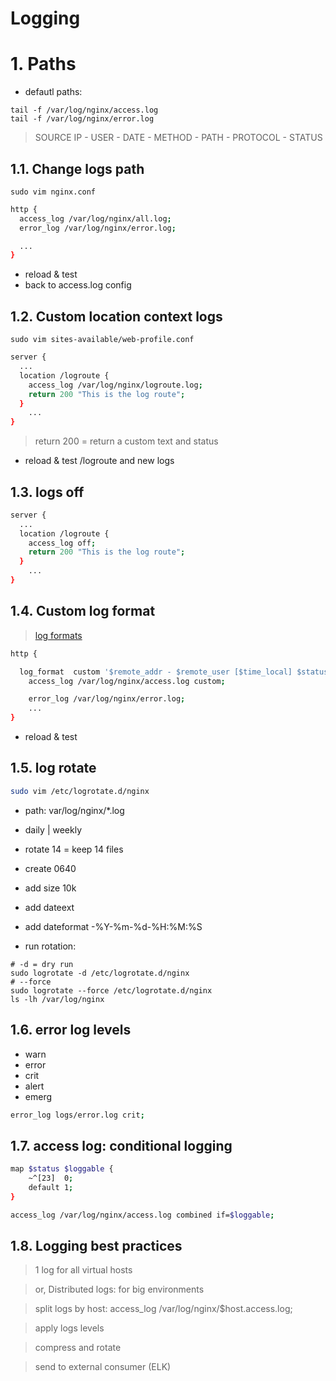 # Logging <!-- omit in toc -->

# 1. Paths
- defautl paths:
```
tail -f /var/log/nginx/access.log
tail -f /var/log/nginx/error.log
```
> SOURCE IP - USER - DATE - METHOD - PATH - PROTOCOL - STATUS

## 1.1. Change logs path
```
sudo vim nginx.conf
```
```sh
http {
  access_log /var/log/nginx/all.log;
  error_log /var/log/nginx/error.log;

  ...
}
```
- reload & test
- back to access.log config

## 1.2. Custom location context logs
```
sudo vim sites-available/web-profile.conf
```
```sh
server {
  ...
  location /logroute {
    access_log /var/log/nginx/logroute.log;
  	return 200 "This is the log route";
  }
	...
}
```
> return 200 = return a custom text and status

- reload & test /logroute and new logs


## 1.3. logs off
```sh
server {
  ...
  location /logroute {
    access_log off;
    return 200 "This is the log route";
  }
	...
}
```

## 1.4. Custom log format
> [log formats](https://docs.nginx.com/nginx/admin-guide/monitoring/logging/)
```sh
http {

  log_format  custom '$remote_addr - $remote_user [$time_local] $status';
	access_log /var/log/nginx/access.log custom;

	error_log /var/log/nginx/error.log;
	...
}
```
- reload & test

## 1.5. log rotate
```sh
sudo vim /etc/logrotate.d/nginx
```
- path: var/log/nginx/*.log
- daily | weekly
- rotate 14 = keep 14 files
- create 0640

- add size 10k
- add dateext
- add dateformat -%Y-%m-%d-%H:%M:%S

- run rotation:
```
# -d = dry run
sudo logrotate -d /etc/logrotate.d/nginx
# --force
sudo logrotate --force /etc/logrotate.d/nginx
ls -lh /var/log/nginx
```

## 1.6. error log levels
- warn
- error
- crit
- alert
- emerg
```sh
error_log logs/error.log crit;
```
## 1.7. access log: conditional logging
```sh
map $status $loggable {
    ~^[23]  0;
    default 1;
}

access_log /var/log/nginx/access.log combined if=$loggable;
```

## 1.8. Logging best practices
> 1 log for all virtual hosts

> or, Distributed logs: for big environments

> split logs by host: access_log /var/log/nginx/$host.access.log;

> apply logs levels

> compress and rotate

> send to external consumer (ELK)


